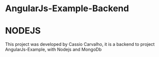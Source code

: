 # AngularJs-Example-Backend
# NODEJS

This project was developed by Cassio Carvalho, it is a backend to project AngularJs-Example, with Nodejs and MongoDb
